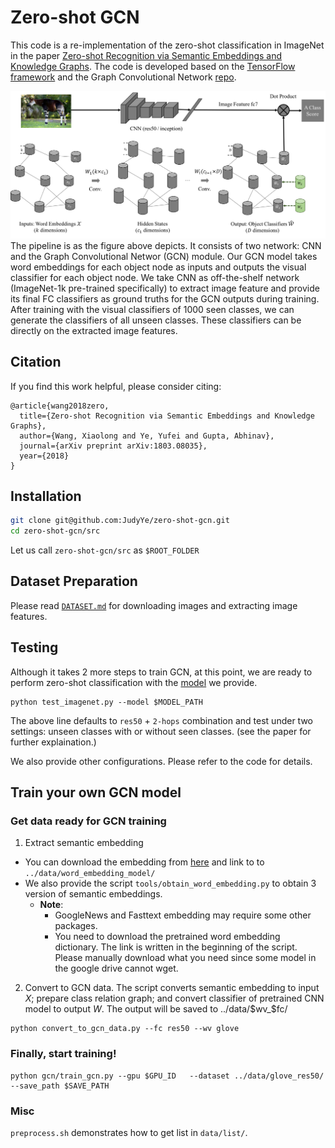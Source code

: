 # Zero-shot GCN

This code is a re-implementation of the zero-shot classification in ImageNet in the paper [Zero-shot Recognition via Semantic Embeddings and Knowledge Graphs](https://arxiv.org/abs/1803.08035). The code is developed based on the [TensorFlow framework](https://www.tensorflow.org/) and the Graph Convolutional Network [repo](https://github.com/tkipf/gcn/tree/master/gcn).


![](data/docs/git-gcn-teaser.png)
The pipeline is as the figure above depicts. It consists of two network: CNN and the Graph Convolutional Networ (GCN) module. Our GCN model takes word embeddings for each object node as inputs and outputs the visual classifier for each object node. We take CNN as off-the-shelf network (ImageNet-1k pre-trained specifically) to extract image feature and provide its final FC classifiers as ground truths for the GCN outputs during training. After training with the visual classifiers of 1000 seen classes, we can generate the classifiers of all unseen classes. These classifiers can be directly on the extracted image features.

## Citation
If you find this work helpful, please consider citing:
```
@article{wang2018zero,
  title={Zero-shot Recognition via Semantic Embeddings and Knowledge Graphs},
  author={Wang, Xiaolong and Ye, Yufei and Gupta, Abhinav},
  journal={arXiv preprint arXiv:1803.08035},
  year={2018}
}
```

## Installation

```bash
git clone git@github.com:JudyYe/zero-shot-gcn.git
cd zero-shot-gcn/src
```
Let us call `zero-shot-gcn/src` as `$ROOT_FOLDER`

## Dataset Preparation
Please read [`DATASET.md`](DATASET.md) for downloading images and extracting image features.

## Testing
Although it takes 2 more steps to train GCN, at this point, we are ready to perform zero-shot classification with the [model](https://www.dropbox.com/sh/q9mid4wjj5vy0si/AADg8_NobfxkDot3VM7tE8Fua?dl=0) we provide.
```Shell
python test_imagenet.py --model $MODEL_PATH
```
The above line defaults to `res50` + `2-hops` combination and test under two settings: unseen classes with or without seen classes. (see the paper for further explaination.)

We also provide other configurations. Please refer to the code for details.

## Train your own GCN model
### Get data ready for GCN training
1. Extract semantic embedding
- You can download the embedding from [here](https://www.dropbox.com/sh/9pklcwm7rkhd9qa/AACDMMKHIMXNW5cmInFFrCDCa?dl=0) and link to to `../data/word_embedding_model/`
- We also provide the script `tools/obtain_word_embedding.py` to obtain 3 version of semantic embeddings.
    + **Note**:
        *  GoogleNews and Fasttext embedding may require some other packages.
        * You need to download the pretrained word embedding dictionary. The link is written in the beginning of the script. Please manually download what you need since some model in the google drive cannot wget.
2.  Convert to GCN data. The script converts semantic embedding to input $X$; prepare class relation graph; and convert classifier of pretrained CNN model to output $W$.
The output will be saved to ../data/$wv_$fc/
```Shell
python convert_to_gcn_data.py --fc res50 --wv glove
```
### Finally, start training!
```Shell
python gcn/train_gcn.py --gpu $GPU_ID 	--dataset ../data/glove_res50/ --save_path $SAVE_PATH
```

### Misc
`preprocess.sh` demonstrates how to get list in `data/list/`.
